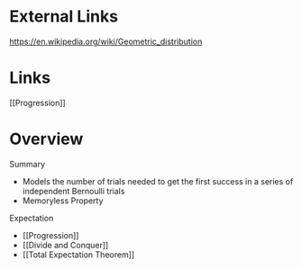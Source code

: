 
# External Links

https://en.wikipedia.org/wiki/Geometric_distribution

# Links

[[Progression]]

# Overview

Summary
- Models the number of trials needed to get the first success in a series of independent Bernoulli trials
- Memoryless Property

Expectation
- [[Progression]]
- [[Divide and Conquer]]
- [[Total Expectation Theorem]]
